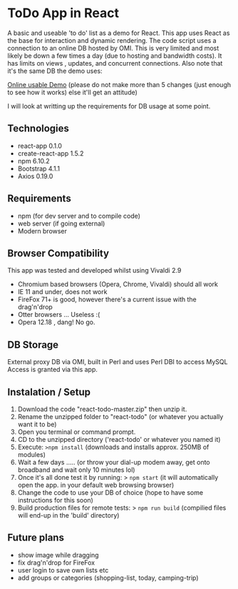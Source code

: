 # ToDo App in React
A basic and useable 'to do' list as a demo for React.
This app uses React as the base for interaction and dynamic rendering.
The code script uses a connection to an online DB hosted by OMI. This is very limited and most likely be down a few times a day (due to hosting and bandwidth costs). It has limits on views , updates, and concurrent connections. Also note that it's the same DB the demo uses:

[Online usable Demo](http://omi.nz/react_todo/)
(please do not make more than 5 changes (just enough to see how it works) else it'll get an attitude)

I will look at writting up the requirements for DB usage at some point.

## Technologies
- react-app 0.1.0
- create-react-app 1.5.2
- npm 6.10.2
- Bootstrap 4.1.1
- Axios 0.19.0

## Requirements
- npm (for dev server and to compile code)
- web server (if going external)
- Modern browser

## Browser Compatibility
This app was tested and developed whilst using Vivaldi 2.9
- Chromium based browsers (Opera, Chrome, Vivaldi) should all work
- IE 11 and under, does not work
- FireFox 71+ is good, however there's a current issue with the drag'n'drop
- Otter browsers ... Useless :(
- Opera 12.18 , dang! No go.

## DB Storage
External proxy DB via OMI, built in Perl and uses Perl DBI to access MySQL
Access is granted via this app.

## Instalation / Setup
1. Download the code "react-todo-master.zip" then unzip it.
2. Rename the unzipped folder to "react-todo" (or whatever you actually want it to be)
3. Open you terminal or command prompt.
4. CD to the unzipped directory ('react-todo' or whatever you named it)
5. Execute: `>npm install` (downloads and installs approx. 250MB of modules)
6. Wait a few days ..... (or throw your dial-up modem away, get onto broadband and wait only 10 minutes lol) 
7. Once it's all done test it by running: > `npm start` (it will automatically open the app. in your default web browsing browser)
8. Change the code to use your DB of choice (hope to have some instructions for this soon)
9. Build production files for remote tests: > `npm run build` (compilied files will end-up in the 'build' directory)

## Future plans
- show image while dragging
- fix drag'n'drop for FireFox
- user login to save own lists etc
- add groups or categories (shopping-list, today, camping-trip)


